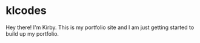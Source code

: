 # klcodes
Hey there! I'm Kirby. This is my portfolio site and I am just getting started to build up my portfolio.

